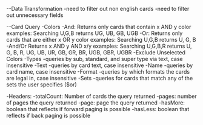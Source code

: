 --Data Transformation
  -need to filter out non english cards
  -need to filter out unnecessary fields

--Card Query
  -Colors
    -And: Returns only cards that contain x AND y color
      examples: 
        Searching U,G,B returns UG, UB, GB, UGB
    -Or: Returns only cards that are either x OR y color
      examples: 
        Searching U,G,B returns U, G, B
    -And/Or Returns x AND y AND x/y
      examples: 
        Searching U,G,B,R returns U, G, B, R, UG, UB, UR, GB, GR, BR, UGB, GBR, UGBR
    -Exclude Unselected Colors
  -Types
    -queries by sub, standard, and super type via text, case insensitive
  -Text
    -queries by card text, case insensitive
  -Name
    -queries by card name, case insensitive
  -Format
    -queries by which formats the cards are legal in, case insensitive
  -Sets
    -queries for cards that match any of the sets the user specifies ($or)

-Headers:
  -totalCount: Number of cards the query returned
  -pages: number of pages the query returned
  -page: page the query returned
  -hasMore: boolean that reflects if forward paging is possible
  -hasLess: boolean that reflects if back paging is possible

